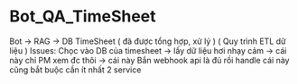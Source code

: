 # Bot_QA_TimeSheet

Bot -> RAG -> DB TimeSheet ( đã được tổng hợp, xử lý ) ( Quy trình ETL dữ liệu )
Issues: Chọc vào DB của timesheet -> lấy dữ liệu hơi nhạy cảm -> cái này chỉ PM xem đc thôi -> cái này Bắn webhook api là đủ rồi
handle cái này cũng bắt buộc cần ít nhất 2 service
